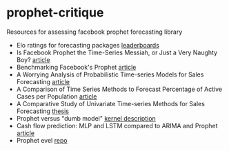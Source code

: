 # prophet-critique
Resources for assessing facebook prophet forecasting library

* Elo ratings for forecasting packages [leaderboards](https://microprediction.github.io/timeseries-elo-ratings/html_leaderboards/univariate-k_003.html)
* Is Facebook Prophet the Time-Series Messiah, or Just a Very Naughty Boy? [article](https://www.microprediction.com/blog/prophet)
* Benchmarking Facebook's Prophet [article](https://kourentzes.com/forecasting/2017/07/29/benchmarking-facebooks-prophet/)
* A Worrying Analysis of Probabilistic Time-series Models for Sales Forecasting [article](https://arxiv.org/pdf/2011.10715.pdf)
* A Comparison of Time Series Methods to Forecast Percentage of Active Cases per Population [article](https://www.mdpi.com/2076-3417/10/11/3880)
* A Comparative Study of
Univariate Time-series Methods
for Sales Forecasting [thesis](https://uwspace.uwaterloo.ca/bitstream/handle/10012/15488/Shah_Vishvesh.pdf?sequence=1&isAllowed=y)
* Prophet versus "dumb model" [kernel description](https://www.kaggle.com/myster/eda-prophet-winning-solution-3-0)
* Cash flow prediction: MLP and LSTM compared to ARIMA and Prophet [article](https://www.researchgate.net/publication/334575706_Cash_flow_prediction_MLP_and_LSTM_compared_to_ARIMA_and_Prophet)
* Prophet evel [repo](https://github.com/alirezayazdani21/facebook_prophet_eval/blob/main/TBATS)
